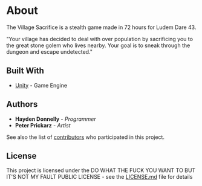 # About

The Village Sacrifice is a stealth game made in 72 hours for Ludem Dare 43.

"Your village has decided to deal with over population by sacrificing you to the great stone golem who lives nearby. Your goal is to sneak through the dungeon and escape undetected."



## Built With

* [Unity](https://unity.com/) - Game Engine 

## Authors

* **Hayden Donnelly** - *Programmer*
* **Peter Prickarz** - *Artist*

See also the list of [contributors](https://github.com/Bizbud/The-Village-Sacrifice/graphs/contributors) who participated in this project.

## License

This project is licensed under the DO WHAT THE FUCK YOU WANT TO BUT IT'S NOT MY FAULT PUBLIC LICENSE - see the [LICENSE.md](LICENSE.md) file for details
